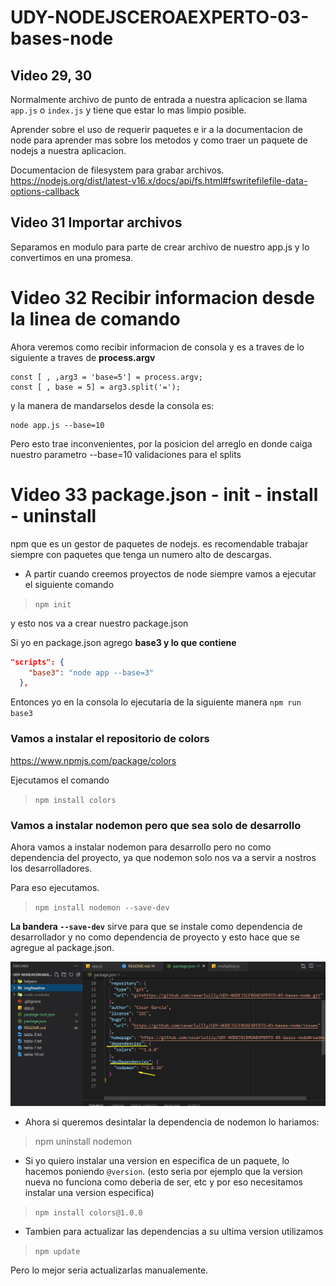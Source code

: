 # UDY-NODEJSCEROAEXPERTO-03-bases-node

## Video 29, 30

Normalmente archivo de punto de entrada a nuestra aplicacion
se llama `app.js` o `index.js` y tiene que estar lo mas limpio posible.

Aprender sobre el uso de requerir paquetes e ir a la documentacion
de node para aprender mas sobre los metodos y como traer un paquete
de nodejs a nuestra aplicacion.

Documentacion de filesystem para grabar archivos.
https://nodejs.org/dist/latest-v16.x/docs/api/fs.html#fswritefilefile-data-options-callback

## Video 31 Importar archivos
Separamos en modulo para parte de crear archivo de nuestro app.js y lo convertimos en una promesa.

# Video 32 Recibir informacion desde la linea de comando
Ahora veremos como recibir informacion de consola y es a traves de lo siguiente a traves de **process.argv**
```
const [ , ,arg3 = 'base=5'] = process.argv;
const [ , base = 5] = arg3.split('=');
```
y la manera de mandarselos desde la consola es:

```
node app.js --base=10
```
Pero esto trae inconvenientes, por la posicion del arreglo en 
donde caiga nuestro parametro --base=10 validaciones para el 
splits

# Video 33 package.json - init - install - uninstall

npm que es un gestor de paquetes de nodejs. es recomendable 
trabajar siempre con paquetes que tenga un numero alto de 
descargas.

* A partir cuando creemos proyectos de node siempre vamos a ejecutar el siguiente comando
> `npm init`

y esto nos va a crear nuestro package.json

Si yo en package.json agrego **base3 y lo que contiene**
```json
"scripts": {
    "base3": "node app --base=3"
  },
```

Entonces yo en la consola lo ejecutaria de la siguiente manera 
`npm run base3`

### Vamos a instalar el repositorio de colors
https://www.npmjs.com/package/colors

Ejecutamos el comando 

> `npm install colors`

### Vamos a instalar nodemon pero que sea solo de desarrollo

Ahora vamos a instalar nodemon para desarrollo pero no
como dependencia del proyecto, ya que nodemon solo nos va 
a servir a nostros los desarrolladores.

Para eso ejecutamos.
> `npm install nodemon --save-dev`

**La bandera `--save-dev`** sirve para que se instale como 
dependencia de desarrollador y no como dependencia de proyecto 
y esto hace que se agregue al package.json.

![nodemonInstall](./imgReadme/nodemonInstall.jpg)

* Ahora si queremos desintalar la dependencia de nodemon lo hariamos:

> npm uninstall nodemon

* Si yo quiero instalar una version en especifica de un paquete, 
lo hacemos poniendo `@version`. (esto seria por ejemplo que la version nueva no funciona como deberia de ser, etc y por eso necesitamos instalar una version especifica)

> `npm install colors@1.0.0`

* Tambien para actualizar las dependencias a su ultima version utilizamos
> `npm update`

Pero lo mejor seria actualizarlas manualemente.





























